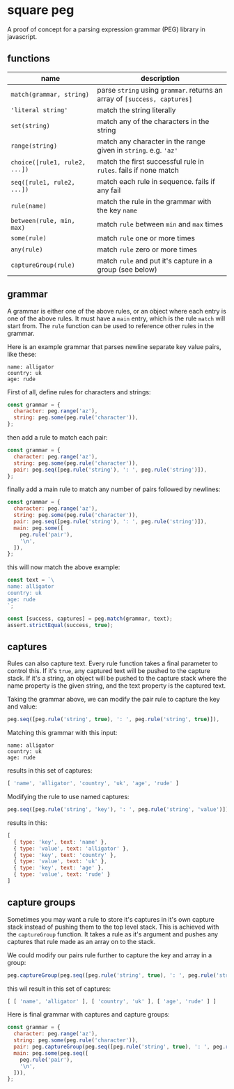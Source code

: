 # square peg

A proof of concept for a parsing expression grammar (PEG) library in javascript.

## functions

| name | description |
|------|-------------|
|`match(grammar, string)`|parse `string` using `grammar`. returns an array of `[success, captures]`|
|`'literal string'`|match the string literally|
|`set(string)`|match any of the characters in the string|
|`range(string)`|match any character in the range given in `string`. e.g. `'az'`|
|`choice([rule1, rule2, ...])`|match the first successful rule in `rules`. fails if none match|
|`seq([rule1, rule2, ...])`|match each rule in sequence. fails if any fail|
|`rule(name)`|match the rule in the grammar with the key `name`|
|`between(rule, min, max)`| match `rule` between `min` and `max` times|
|`some(rule)`|match `rule` one or more times|
|`any(rule)`|match `rule` zero or more times|
|`captureGroup(rule)`|match `rule` and put it's capture in a group (see below)|

## grammar

A grammar is either one of the above rules, or an object where each entry is one of the above rules. It must have a `main` entry, which is the rule `match` will start from. The `rule` function can be used to reference other rules in the grammar.

Here is an example grammar that parses newline separate key value pairs, like these:

```
name: alligator
country: uk
age: rude
```

First of all, define rules for characters and strings:

```js
const grammar = {
  character: peg.range('az'),
  string: peg.some(peg.rule('character')),
};
```

then add a rule to match each pair:

```js
const grammar = {
  character: peg.range('az'),
  string: peg.some(peg.rule('character')),
  pair: peg.seq([peg.rule('string'), ': ', peg.rule('string')]),
};
```

finally add a main rule to match any number of pairs followed by newlines:

```js
const grammar = {
  character: peg.range('az'),
  string: peg.some(peg.rule('character')),
  pair: peg.seq([peg.rule('string'), ': ', peg.rule('string')]),
  main: peg.some([
    peg.rule('pair'),
    '\n',
  ]),
};
```

this will now match the above example:

```js
const text = `\
name: alligator
country: uk
age: rude
`;

const [success, captures] = peg.match(grammar, text);
assert.strictEqual(success, true);
```

## captures

Rules can also capture text. Every rule function takes a final parameter to control this. If it's `true`, any captured text will be pushed to the capture stack. If it's a string, an object will be pushed to the capture stack where the name property is the given string, and the text property is the captured text.

Taking the grammar above, we can modify the pair rule to capture the key and value:
```js
peg.seq([peg.rule('string', true), ': ', peg.rule('string', true)]),
```

Matching this grammar with this input:

```
name: alligator
country: uk
age: rude
```

results in this set of captures:

```js
[ 'name', 'alligator', 'country', 'uk', 'age', 'rude' ]
```

Modifying the rule to use named captures:
```js
peg.seq([peg.rule('string', 'key'), ': ', peg.rule('string', 'value')]),
```

results in this:

```js
[
  { type: 'key', text: 'name' },
  { type: 'value', text: 'alligator' },
  { type: 'key', text: 'country' },
  { type: 'value', text: 'uk' },
  { type: 'key', text: 'age' },
  { type: 'value', text: 'rude' }
]
```

## capture groups

Sometimes you may want a rule to store it's captures in it's own capture stack instead of pushing them to the top level stack. This is achieved with the `captureGroup` function. It takes a rule as it's argument and pushes any captures that rule made as an array on to the stack.

We could modify our pairs rule further to capture the key and array in a group:
```js
peg.captureGroup(peg.seq([peg.rule('string', true), ': ', peg.rule('string', true)])),
```

this wil result in this set of captures:
```js
[ [ 'name', 'alligator' ], [ 'country', 'uk' ], [ 'age', 'rude' ] ]
```

Here is final grammar with captures and capture groups:
```js
const grammar = {
  character: peg.range('az'),
  string: peg.some(peg.rule('character')),
  pair: peg.captureGroup(peg.seq([peg.rule('string', true), ': ', peg.rule('string', true)])),
  main: peg.some(peg.seq([
    peg.rule('pair'),
    '\n',
  ])),
};
```